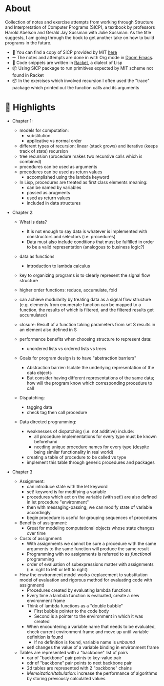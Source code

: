 # About

Collection of notes and exercise attempts from working through Structure and Interpretation of Computer Programs (SICP), a textbook by professors Harold Abelson and Gerald Jay Sussman with Julie Sussman. As the title suggests, I am going through the book to get another take on how to build programs in the future.

- 📓 You can find a copy of SICP provided by MIT [here](https://web.mit.edu/6.001/6.037/sicp.pdf)
- ✏ The notes and attempts are done in with Org mode in [Doom Emacs](https://github.com/doomemacs/doomemacs).
- 🎾 Code snippets are written in [Racket](https://racket-lang.org/), a dialect of Lisp
- 📦 Using SICP package to run primitives expected by MIT scheme not found in Racket
- 📦 In the exercises which involved recursion I often used the "trace" package which printed out the function calls and its arguments

# 🌟 Highlights

- Chapter 1: 
    * models for computation:
      - substitution
      - applicative vs normal order
    * different types of recursion: linear (stack grows) and iterative (keeps track of state) recursion
    * tree recursion (procedure makes two recursive calls which is combined)
    * procedures can be used as arguments
    * procedures can be used as return values
      - accomplished using the lambda keyword
    * In Lisp, procedures are treated as first class elements meaning:
      - can be named by variables
      - passed as arugments
      - used as return values
      - included in data structures
    
- Chapter 2: 
    * What is data? 
      - It is not enough to say data is whatever is implemented with constructors and selectors (i.e. procedures)
      - Data must also include conditions that must be fulfilled in order to be a valid representation (analogous to business logic?)
    * data as functions
      - introduction to lambda calculus 
    * key to organizing programs is to clearly represent the signal flow structure
    * higher order functions: reduce, accumulate, fold
    * can achieve modularity by treating data as a signal flow structure (e.g. elements from enumerate function can be mapped to a function, the results of which is filtered, and the filtered results get accumulated)
    * closure: Result of a function taking parameters from set S results in an element also defined in S
    * performance benefits when choosing structure to represent data:
      - unordered lists vs ordered lists vs trees 
      
    * Goals for program design is to have "abstraction barriers"
      - Abstraction barrier: Isolate the underlying representation of the data objects
      - But consider having different representations of the same data; how will the program know which corresponding procedure to call
    * Dispatching:
      - tagging data
      - check tag then call procedure
    * Data directed programming:
      - weaknesses of dispatching (i.e. not additive) include:
        - all procedure implementations for every type must be known beforehand
        - needing unique procedure names for every type (despite being similar functionality in real world)
      - creating a table of procedure to be called vs type
      - implement this table through generic procedures and packages 
      
- Chapter 3
  * Assignment: 
    - can introduce state with the let keyword
    - set! keyword is for modifying a variable
    - procedures which act on the variable (with set!) are also defined in let procedure "environment"
    - then with messaging-passing; we can modify state of variable accordingly
    - begin procedure is useful for grouping sequences of procedures
  * Benefits of assignment:
    - Great for modeling computational objects whose state changes over time
  * Costs of assignment:
    - With assignments we cannot be sure a procedure with the same arguments to the same function will produce the same result
    - Programming with no assignments is referred to as *functional* programming
    - order of evaluation of subexpressions matter with assignments (i.e. right to left or left to right)
  * How the environment model works (replacement to substitution model of evaluation and rigorous method for evaluating code with assignment)
    - Procedures created by evaluating lambda functions
    - Every time a lambda function is evaluated, create a new environment frame
    - Think of lambda functions as a "double bubble"
      - First bubble pointer to the code body
      - Second is a pointer to the environment in which it was created
    - When encountering a variable name that needs to be evaluated, check current environment frame and move up until variable definition is found
      - If no definition is found, variable name is *unbound*
    - set! changes the value of a variable binding in environment frame
  * Tables are represented with a "backbone" list of pairs
    - car of "backbone" pair points to key-value pair
    - cdr of "backbone" pair points to next backbone pair
    - 2d tables are represented with 2 "backbone" chains
    - *Memoization/tabulation*: increase the performance of algorithms by storing previously calculated values

